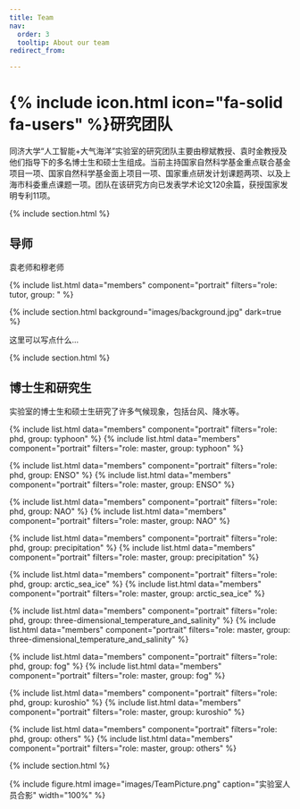 ```yaml
---
title: Team
nav:
  order: 3
  tooltip: About our team
redirect_from:

---
```


# {% include icon.html icon="fa-solid fa-users" %}研究团队

同济大学“人工智能+大气海洋”实验室的研究团队主要由穆斌教授、袁时金教授及他们指导下的多名博士生和硕士生组成。当前主持国家自然科学基金重点联合基金项目一项、国家自然科学基金面上项目一项、国家重点研发计划课题两项、以及上海市科委重点课题一项。团队在该研究方向已发表学术论文120余篇，获授国家发明专利11项。

{% include section.html %}

## 导师

袁老师和穆老师

{% include list.html data="members" component="portrait" filters="role: tutor, group: " %}

{% include section.html background="images/background.jpg" dark=true %}

这里可以写点什么...

{% include section.html %}

## 博士生和研究生

实验室的博士生和硕士生研究了许多气候现象，包括台风、降水等。

{% include list.html data="members" component="portrait" filters="role: phd, group: typhoon" %}
{% include list.html data="members" component="portrait" filters="role: master, group: typhoon" %}

{% include list.html data="members" component="portrait" filters="role: phd, group: ENSO" %}
{% include list.html data="members" component="portrait" filters="role: master, group: ENSO" %}

{% include list.html data="members" component="portrait" filters="role: phd, group: NAO" %}
{% include list.html data="members" component="portrait" filters="role: master, group: NAO" %}

{% include list.html data="members" component="portrait" filters="role: phd, group: precipitation" %}
{% include list.html data="members" component="portrait" filters="role: master, group: precipitation" %}

{% include list.html data="members" component="portrait" filters="role: phd, group: arctic_sea_ice" %}
{% include list.html data="members" component="portrait" filters="role: master, group: arctic_sea_ice" %}

{% include list.html data="members" component="portrait" filters="role: phd, group: three-dimensional_temperature_and_salinity" %}
{% include list.html data="members" component="portrait" filters="role: master, group: three-dimensional_temperature_and_salinity" %}

{% include list.html data="members" component="portrait" filters="role: phd, group: fog" %}
{% include list.html data="members" component="portrait" filters="role: master, group: fog" %}

{% include list.html data="members" component="portrait" filters="role: phd, group: kuroshio" %}
{% include list.html data="members" component="portrait" filters="role: master, group: kuroshio" %}

{% include list.html data="members" component="portrait" filters="role: phd, group: others" %}
{% include list.html data="members" component="portrait" filters="role: master, group: others" %}

{% include section.html %}

{%
  include figure.html
  image="images/TeamPicture.png"
  caption="实验室人员合影"
  width="100%"
%}